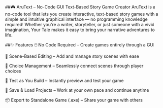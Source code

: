 ##🎮 AruText – No-Code GUI Text-Based Story Game Creator
AruText is a no-code tool that lets you create interactive, text-based story games with a simple and intuitive graphical interface — no programming knowledge required! Whether you're a writer, storyteller, or just someone with a vivid imagination, Your Tale makes it easy to bring your narrative adventures to life.

##✨ Features
🖱️ No Code Required – Create games entirely through a GUI

📄 Scene-Based Editing – Add and manage story scenes with ease

🔗 Choice Management – Seamlessly connect scenes through player choices

🧪 Test as You Build – Instantly preview and test your game

💾 Save & Load Projects – Work at your own pace and continue anytime

📦 Export to Standalone Game (.exe) – Share your game with others

